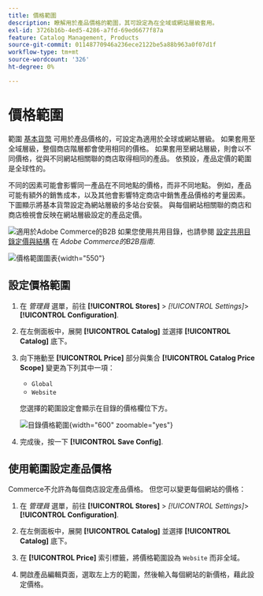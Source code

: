 ```yaml
---
title: 價格範圍
description: 瞭解用於產品價格的範圍，其可設定為在全域或網站層級套用。
exl-id: 3726b16b-4ed5-4286-a7fd-69ed6677f87a
feature: Catalog Management, Products
source-git-commit: 01148770946a236ece2122be5a88b963a0f07d1f
workflow-type: tm+mt
source-wordcount: '326'
ht-degree: 0%

---
```


# 價格範圍

範圍 [基本貨幣](../stores-purchase/currency-configuration.md) 可用於產品價格的，可設定為適用於全球或網站層級。 如果套用至全域層級，整個商店階層都會使用相同的價格。 如果套用至網站層級，則會以不同價格，從與不同網站相關聯的商店取得相同的產品。 依預設，產品定價的範圍是全球性的。

不同的因素可能會影響同一產品在不同地點的價格，而非不同地點。 例如，產品可能有額外的銷售成本，以及其他會影響特定商店中銷售產品價格的考量因素。 下圖顯示將基本貨幣設定為網站層級的多站台安裝。 與每個網站相關聯的商店和商店檢視會反映在網站層級設定的產品定價。

![適用於Adobe Commerce的B2B](../assets/b2b.svg) 如果您使用共用目錄，也請參閱 [設定共用目錄定價與結構](../b2b/catalog-shared-pricing-structure.md) 在 _Adobe Commerce的B2B指南_.

![價格範圍圖表](./assets/catalog-price-scope.svg){width="550"}

## 設定價格範圍

1. 在 _管理員_ 選單，前往 **[!UICONTROL Stores]** > _[!UICONTROL Settings]_>**[!UICONTROL Configuration]**.

1. 在左側面板中，展開 **[!UICONTROL Catalog]** 並選擇 **[!UICONTROL Catalog]** 底下。

1. 向下捲動至 **[!UICONTROL Price]** 部分與集合 **[!UICONTROL Catalog Price Scope]** 變更為下列其中一項：

   - `Global`
   - `Website`

   您選擇的範圍設定會顯示在目錄的價格欄位下方。

   ![目錄價格範圍](./assets/catalog-price.png){width="600" zoomable="yes"}

1. 完成後，按一下 **[!UICONTROL Save Config]**.

## 使用範圍設定產品價格

Commerce不允許為每個商店設定產品價格。 但您可以變更每個網站的價格：

1. 在 _管理員_ 選單，前往 **[!UICONTROL Stores]** > _[!UICONTROL Settings]_>**[!UICONTROL Configuration]**.

1. 在左側面板中，展開 **[!UICONTROL Catalog]** 並選擇 **[!UICONTROL Catalog]** 底下。

1. 在 **[!UICONTROL Price]** 索引標籤，將價格範圍設為 `Website` 而非全域。

1. 開啟產品編輯頁面，選取左上方的範圍，然後輸入每個網站的新價格，藉此設定價格。
